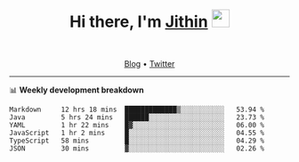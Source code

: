 <h1 align="center">Hi there, I'm <a href="https://jithset.github.io/" target="_blank">Jithin</a> <img
src="https://github.com/blackcater/blackcater/raw/main/images/Hi.gif" height="32" /></h1>

<br />

<p align="center">
  <a href="https://jithset.github.io">Blog</a> •
  <a href="https://twitter.com/jithset">Twitter</a>
</p>

---

📊 **Weekly development breakdown**

<!--START_SECTION:waka-->

```text
Markdown     12 hrs 18 mins  █████████████▒░░░░░░░░░░░   53.94 %
Java         5 hrs 24 mins   ██████░░░░░░░░░░░░░░░░░░░   23.73 %
YAML         1 hr 22 mins    █▓░░░░░░░░░░░░░░░░░░░░░░░   06.00 %
JavaScript   1 hr 2 mins     █░░░░░░░░░░░░░░░░░░░░░░░░   04.55 %
TypeScript   58 mins         █░░░░░░░░░░░░░░░░░░░░░░░░   04.29 %
JSON         30 mins         ▓░░░░░░░░░░░░░░░░░░░░░░░░   02.26 %
```

<!--END_SECTION:waka-->

